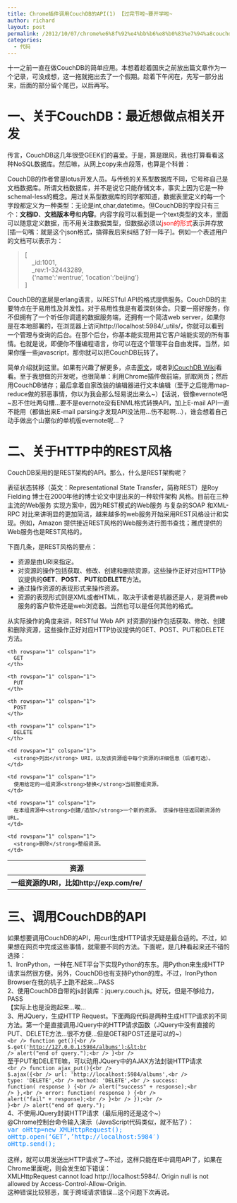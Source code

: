 ```yaml
---
title: Chrome插件调用CouchDB的API(1) 【过完节啦~要开学啦~
author: richard
layout: post
permalink: /2012/10/07/chrome%e6%8f%92%e4%bb%b6%e8%b0%83%e7%94%a8couchdb%e7%9a%84api1-%e3%80%90%e8%bf%87%e5%ae%8c%e8%8a%82%e5%95%a6%e8%a6%81%e5%bc%80%e5%ad%a6%e5%95%a6/
categories:
  - 代码
---
```

十一之前一直在做CouchDB的简单应用。本想着趁着国庆之前放出篇文章作为一个记录，可没成想，这一拖就拖出去了一个假期。趁着下午闲在，先写一部分出来，后面的部分留个尾巴，以后再写。

# **一、关于CouchDB：最近想做点相关开发**

传言，CouchDB这几年很受GEEK们的喜爱。于是，算是跟风，我也打算看看这种NoSQL数据库。然后嘛，从网上copy来点段落，也算是个科普：

<div>
  CouchDB的作者曾是lotus开发人员。与传统的关系型数据库不同，它号称自己是文档数据库。所谓文档数据库，并不是说它只能存储文本，事实上因为它是一种schemal-less的概念。用过关系型数据库的同学都知道，数据表里定义的每一个字段都定义为一种类型：无论是int,char,datetime。但CouchDB的字段只有三个：<strong>文档ID</strong>、<strong>文档版本号</strong>和<strong>内容</strong>。内容字段可以看到是一个text类型的文本，里面可以随意定义数据，而不用关注数据类型，但数据必须以<span style="color: #ff0000;">json的形式</span>表示并存放[插一句嘴：就是这个json格式，搞得我后来纠结了好一阵子]。例如一个表述用户的文档可以表示为：
</div>

> <div>
>   [
> </div>
> 
> <div>
>       _id:1001,
> </div>
> 
> <div>
>       _rev:1-32443289,
> </div>
> 
> <div>
>       {&#8216;name':&#8217;wentrue&#8217;, &#8216;location':&#8217;beijing&#8217;}
> </div>
> 
> <div>
>   ]
> </div>

<!--more-->

  
CouchDB的底层是erlang语言，以RESTful API的格式提供服务。CouchDB的主要特点在于易用性及并发性。对于易用性我是有着深刻体会。只要一搭好服务，你不但拥有了一个听任你调遣的数据服务端，还拥有一个简洁web server，如果你是在本地部署的，在浏览器上访问http://localhost:5984/_utils/，你就可以看到一个管理与查询的后台。在那个后台，你基本能实现用其它客户端能实现的所有事情。也就是说，即便你不懂编程语言，你可以在这个管理平台自由发挥。当然，如果你懂一些javascript，那你就可以把CouchDB玩转了。

简单介绍就到这里。如果有兴趣了解更多，点击[原文][1]，或者到[CouchDB Wiki][2]看看。至于我想做的开发呢，也很简单：利用Chrome插件做前端，抓取网页；然后用CouchDB储存；最后拿着自家改装的编辑器进行文本编辑（至于之后能用map-reduce做的邪恶事情，你以为我会那么轻易说出来么~）【话说，很像evernote吧~忍不住吐两句槽&#8230;要不是evernote没有ENML格式转换API，加上E-mail API一直不能用（都做出来E-mail parsing才发现API没法用&#8230;伤不起啊&#8230;），谁会想着自己动手做出个山寨似的单机版evernote呢&#8230;？

# **二、关于HTTP中的REST风格**

CouchDB采用的是REST架构的API。那么，什么是REST架构呢？

表征状态转移（英文：Representational State Transfer，简称REST）是Roy Fielding 博士在2000年他的博士论文中提出来的一种软件架构 风格。目前在三种主流的Web服务 实现方案中，因为REST模式的Web服务 与复杂的SOAP 和XML-RPC 对比来讲明显的更加简洁，越来越多的web服务开始采用REST风格设计和实现。例如，Amazon 提供接近REST风格的Web服务进行图书查找；雅虎提供的Web服务也是REST风格的。

下面几条，是REST风格的要点：

  * 资源是由URI来指定。
  * 对资源的操作包括获取、修改、创建和删除资源，这些操作正好对应HTTP协议提供的**GET**、**POST**、**PUT**和**DELETE**方法。
  * 通过操作资源的表现形式来操作资源。
  * 资源的表现形式则是XML或者HTML，取决于读者是机器还是人，是消费web服务的客户软件还是web浏览器。当然也可以是任何其他的格式。

从实际操作的角度来讲，RESTful Web API 对资源的操作包括获取、修改、创建和删除资源，这些操作正好对应HTTP协议提供的GET、POST、PUT和DELETE方法。

<table>
  <tr>
    <th rowspan="1" colspan="1">
      资源
    </th>
    
    <th rowspan="1" colspan="1">
      GET
    </th>
    
    <th rowspan="1" colspan="1">
      PUT
    </th>
    
    <th rowspan="1" colspan="1">
      POST
    </th>
    
    <th rowspan="1" colspan="1">
      DELETE
    </th>
  </tr>
  
  <tr>
    <th rowspan="1" colspan="1">
      一组资源的URI，比如http://exp.com/re/
    </th>
    
    <td rowspan="1" colspan="1">
      <strong>列出</strong> URI，以及该资源组中每个资源的详细信息（后者可选）。
    </td>
    
    <td rowspan="1" colspan="1">
      使用给定的一组资源<strong>替换</strong>当前整组资源。
    </td>
    
    <td rowspan="1" colspan="1">
      在本组资源中<strong>创建/追加</strong>一个新的资源。 该操作往往返回新资源的URL。
    </td>
    
    <td rowspan="1" colspan="1">
      <strong>删除</strong>整组资源。
    </td>
  </tr>
</table>

# **三、调用CouchDB的API**

如果想要调用CouchDB的API，用curl生成HTTP请求无疑是最合适的。不过，如果想在网页中完成这些事情，就需要不同的方法。下面呢，是几种看起来还不错的选择：  
1、IronPython，一种在.NET平台下实现Python的东东。用Python来生成HTTP请求当然很方便。另外，CouchDB也有支持Python的库。不过，IronPython Browser在我的机子上跑不起来&#8230;PASS  
2、使用CouchDB自带的js封装库：jquery.couch.js。好玩，但是不够给力，PASS  
【实际上也是没跑起来&#8230;唉&#8230;  
3、用JQuery，生成HTTP Request。下面两段代码是两种生成HTTP请求的不同方法。第一个是直接调用JQuery中的HTTP请求函数（JQuery中没有直接的PUT、DELETE方法&#8230;很不方便&#8230;但是GET和POST还是可以的~）  
<code lang="Javascript">&lt;br />
function get(){&lt;br />
  $.get('http://127.0.0.1:5984/albums');&lt;br />
  alert("end of query.");&lt;br />
}&lt;br />
</code>  
至于PUT和DELETE嘛，可以动用JQuery中的AJAX方法封装HTTP请求  
<code lang="Javascript">&lt;br />
function ajax_put(){&lt;br />
  $.ajax({&lt;br />
    url: 'http://localhost:5984/albums',&lt;br />
    type: 'DELETE',&lt;br />
    method: 'DELETE',&lt;br />
    success: function( response ) {&lt;br />
      alert("success" + response);&lt;br />
    },&lt;br />
    error: function( response ) {&lt;br />
      alert("fail" + response);&lt;br />
    }&lt;br />
  });&lt;br />
}&lt;br />
alert("end of query.");</code>  
4、不使用JQuery封装HTTP请求（最后用的还是这个~）  
@Chrome控制台命令输入演示（JavaScript代码类似，就不贴了）：  
<span style="color: #0080ff; font-family: Consolas, 'Lucida Console', monospace;">var oHttp=new XMLHttpRequest();<br /> oHttp.open(&#8216;GET&#8217;,&#8217;http://localhost:5984&#8242;)<br /> oHttp.send();<br /> </span>  
这样，就可以用发送出HTTP请求了~不过，这样只能在IE中调用API了，如果在Chrome里面呢，则会发生如下错误：  
XMLHttpRequest cannot load http://localhost:5984/. Origin null is not allowed by Access-Control-Allow-Origin.  
这种错误比较邪恶，属于跨域请求错误&#8230;这个问题下次再说。

 [1]: http://www.cnblogs.com/rubylouvre/archive/2012/08/23/2653066.html
 [2]: http://wiki.apache.org/couchdb/